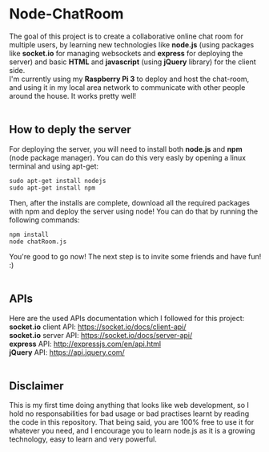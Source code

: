 # Node-ChatRoom
The goal of this project is to create a collaborative online chat room for multiple users, by learning new technologies like <b>node.js</b> (using packages like <b>socket.io</b> for managing websockets and <b>express</b> for deploying the server) and basic <b>HTML</b> and <b>javascript</b> (using <b>jQuery</b> library) for the client side.
<br/>I'm currently using my <b>Raspberry Pi 3</b> to deploy and host the chat-room, and using it in my local area network to communicate with other people around the house. It works pretty well!
<br/>
<br/>

## How to deply the server
For deploying the server, you will need to install both <b>node.js</b> and <b>npm</b> (node package manager). You can do this very easly by opening a linux terminal and using apt-get:
```
sudo apt-get install nodejs
sudo apt-get install npm
```
Then, after the installs are complete, download all the required packages with npm and deploy the server using node! You can do that by running the following commands:
```
npm install
node chatRoom.js
```
You're good to go now! The next step is to invite some friends and have fun! :)
<br/>
<br/>

## APIs
Here are the used APIs documentation which I followed for this project:
<br/><b>socket.io</b> client API: https://socket.io/docs/client-api/
<br/><b>socket.io</b> server API: https://socket.io/docs/server-api/
<br/><b>express</b> API: http://expressjs.com/en/api.html
<br/><b>jQuery</b> API: https://api.jquery.com/
<br/>
<br/>

## Disclaimer
This is my first time doing anything that looks like web development, so I hold no responsabilities for bad usage or bad practises learnt by reading the code in this repository. That being said, you are 100% free to use it for whatever you need, and I encourage you to learn node.js as it is a growing technology, easy to learn and very powerful.
